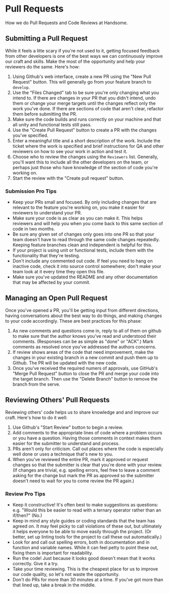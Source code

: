 # Pull Requests

How we do Pull Requests and Code Reviews at Handsome.

## Submitting a Pull Request

While it feels a litte scary if you're not used to it, getting focused feedback from other developers is one of the best ways we can continuously improve our craft and skills. Make the most of the opportunity and help your reviewers do the same. Here's how:

1.  Using Github's web interface, create a new PR using the "New Pull Request" button. This will generally go from your feature branch to `develop`.
2.  Use the "Files Changed" tab to be sure you're only changing what you intend to. If there are changes in your PR that you didn't intend, undo them or change your merge targets until the changes reflect only the work you've done. If there are sections of code that aren't clear, refactor them before submitting the PR.
3.  Make sure the code builds and runs correctly on your machine and that all unity and functional tests still pass.
4.  Use the "Create Pull Request" button to create a PR with the changes you've specified.
5.  Enter a meaningful title and a short description of the work. Include the ticket where the work is specified and brief instructions for QA and other reviewers on how to see your work in action and test it.
6.  Choose who to review the changes using the `Reviewers` list. Generally, you'll want this to include all the other developers on the team, or perhaps just those who have knowledge of the section of code you're working on.
7.  Start the review with the "Create pull request" button.

### Submission Pro Tips

-   Keep your PRs small and focused. By only including changes that are relevant to the feature you're working on, you make it easier for reviewers to understand your PR.
-   Make sure your code is as clear as you can make it. This helps reviewers and will help you when you come back to this same section of code in two months.
-   Be sure any given set of changes only goes into one PR so that your team doesn't have to read through the same code changes repeatedly. Keeping feature branches clean and independent is helpful for this.
-   If your project is using unit or functional tests, include them with the functionality that they're testing.
-   Don't include any commented out code. If feel you need to hang on inactive code, check it into source control somewhere; don't make your team look at it every time they open this file.
-   Make sure you've updated the README and any other documentation that may be affected by your commit.

## Managing an Open Pull Request

Once you've opened a PR, you'll be getting input from different directions, having conversations about the best way to do things, and making changes to your code accordingly. These are best practices for this phase:

1.  As new comments and questions come in, reply to all of them on github to make sure that the author knows you've read and understood their comments. (Responses can be as simple as "done" or "ACK".) Mark comments as resolved once you've addressed the authors concerns.
2.  If review shows areas of the code that need improvement, make the changes in your existing branch in a new commit and push them up to Github. The PR will be updated with the new code.
3.  Once you've received the required numers of approvals, use GitHub's "Merge Pull Request" button to close the PR and merge your code into the target branch. Then use the "Delete Branch" button to remove the branch from the serve.

## Reviewing Others' Pull Requests

Reviewing others' code helps us to share knowledge and and improve our craft. Here's how to do it well:

1.  Use Github's "Start Review" button to begin a review.
2.  Add comments to the appropriate lines of code where a problem occurs or you have a question. Having those comments in context makes them easier for the submitter to understand and process.
3.  PRs aren't only for criticism. Call out places where the code is especially well done or uses a technique that's new to you.
4.  When you've reviewed the entire PR, mark it approved or request changes so that the submitter is clear that you're done with your review. (If changes are trivial, e.g. spelling errors, feel free to leave a comment asking for the change but mark the PR as approved so the submitter doesn't need to wait for you to come review the PR again.)

### Review Pro Tips

-   Keep it constructive! It's often best to make suggestions as questions: e.g. "Would this be easier to read with a ternary operator rather than an if/then?" (No.)
-   Keep in mind any style guides or coding standards that the team has agreed on. It may feel picky to call violations of these out, but ultimately it helps everyone to be able to move easily through the project. (Or better, set up linting tools for the project to call these out automatically.)
-   Look for and call out spelling errors, both in documentation and in function and variable names. While it can feel petty to point these out, fixing them is important for readability.
-   Run the code! Just because it looks good doesn't mean that it works correctly. Give it a try.
-   Take your time reviewing. This is the cheapest place for us to improve our code quality, so let's not waste the opportunity.
-   Don't do PRs for more than 30 minutes at a time. If you've got more than that lined up, take a break in the middle.
